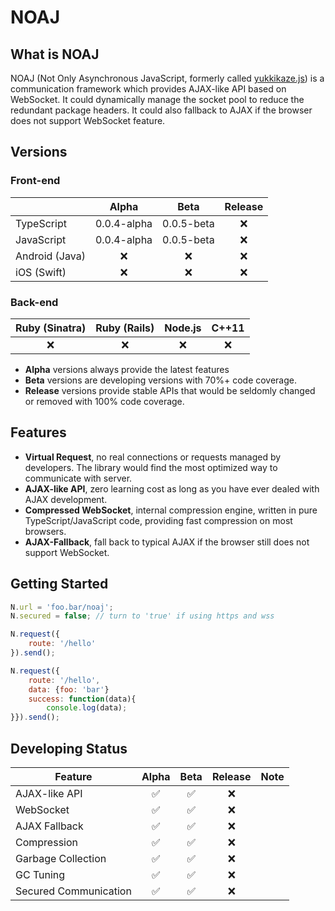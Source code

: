 # NOAJ

## What is NOAJ
NOAJ (Not Only Asynchronous JavaScript, formerly called [yukkikaze.js](https://github.com/dsh0416/yukkikaze.js)) is a communication framework which provides AJAX-like API based on WebSocket. It could dynamically manage the socket pool to reduce the redundant package headers. It could also fallback to AJAX if the browser does not support WebSocket feature.

## Versions

### Front-end

|                |    Alpha    |    Beta    | Release |
| -------------- | :---------: | :--------: | :-----: |
| TypeScript     | 0.0.4-alpha | 0.0.5-beta |    ❌    |
| JavaScript     | 0.0.4-alpha | 0.0.5-beta |    ❌    |
| Android (Java) |      ❌      |     ❌      |    ❌    |
| iOS (Swift)    |      ❌      |     ❌      |    ❌    |

### Back-end

| Ruby (Sinatra) | Ruby (Rails) | Node.js | C++11 |
| :------------: | :----------: | :-----: | :---: |
|       ❌        |      ❌       |    ❌    |   ❌   |

* **Alpha** versions always provide the latest features
* **Beta** versions are developing versions with 70%+ code coverage.
* **Release** versions provide stable APIs that would be seldomly changed or removed with 100% code coverage.

## Features

- **Virtual Request**, no real connections or requests managed by developers. The library would find the most optimized way to communicate with server.
- **AJAX-like API**, zero learning cost as long as you have ever dealed with AJAX development.
- **Compressed WebSocket**, internal compression engine, written in pure TypeScript/JavaScript code, providing fast compression on most browsers.
- **AJAX-Fallback**, fall back to typical AJAX if the browser still does not support WebSocket.

## Getting Started

```javascript
N.url = 'foo.bar/noaj';
N.secured = false; // turn to 'true' if using https and wss

N.request({
    route: '/hello'
}).send();

N.request({
    route: '/hello',
    data: {foo: 'bar'}
    success: function(data){
        console.log(data);
}}).send();
```

## Developing Status

| Feature               | Alpha | Beta | Release | Note |
| --------------------- | :---: | :--: | :-----: | :--: |
| AJAX-like API         |   ✅   |  ✅   |    ❌    |      |
| WebSocket             |   ✅   |  ✅   |    ❌    |      |
| AJAX Fallback         |   ✅   |  ✅   |    ❌    |      |
| Compression           |   ✅   |  ✅   |    ❌    |      |
| Garbage Collection    |   ✅   |  ✅   |    ❌    |      |
| GC Tuning             |   ✅   |  ✅   |    ❌    |      |
| Secured Communication |   ✅   |  ✅   |    ❌    |      |

